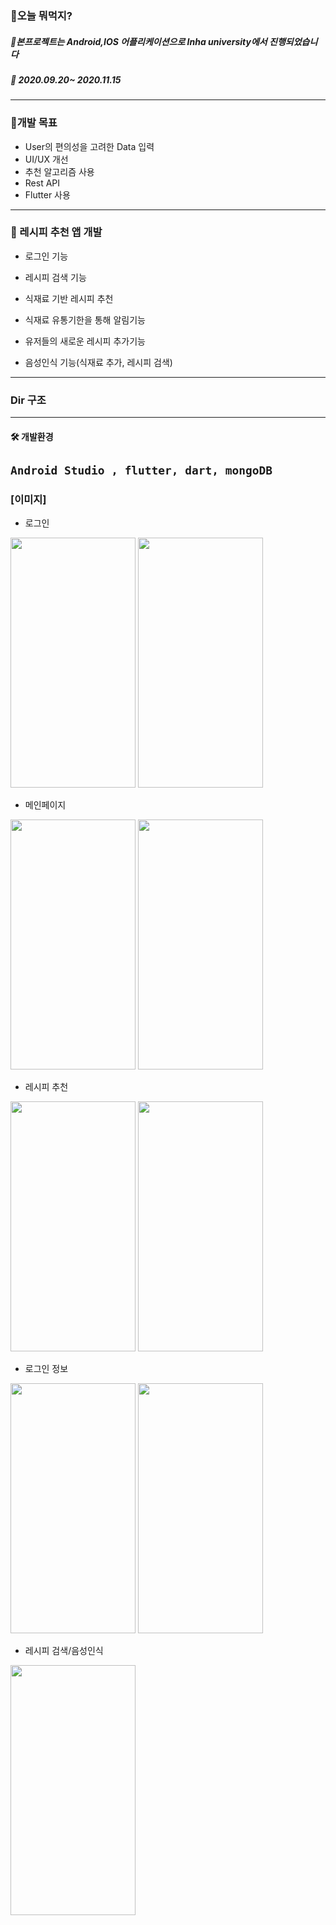 

### 🍱오늘 뭐먹지?
##### 🧨본프로젝트는 Android,IOS 어플리케이션으로 Inha university에서 진행되었습니다
##### 📆 2020.09.20~ 2020.11.15

---
### 🚀개발 목표 

- User의 편의성을 고려한 Data 입력
- UI/UX 개선
- 추천 알고리즘 사용
- Rest API 
- Flutter 사용
---
### 📱 레시피 추천 앱 개발

-  로그인 기능 

-  레시피 검색 기능 

-  식재료 기반 레시피 추천 

-  식재료 유통기한을 통해 알림기능 

-  유저들의 새로운 레시피 추가기능 

-  음성인식 기능(식재료 추가, 레시피 검색)
---
### Dir 구조 


---
#### 🛠 개발환경 
 `Android Studio , flutter, dart, mongoDB`
---
### [이미지]

- 로그인

<img src = "https://user-images.githubusercontent.com/65913073/118404517-37b36300-b6ae-11eb-8c8d-927445725b82.png" width ="200" height="400"> <img src = "https://user-images.githubusercontent.com/65913073/101260827-eeadc900-3775-11eb-8103-bdc381790f06.png" width ="200" height="400">

- 메인페이지

<img src = "https://user-images.githubusercontent.com/65913073/101260828-f2d9e680-3775-11eb-94c2-9d31e8c9400c.png" width ="200" height="400"> <img src = "https://user-images.githubusercontent.com/65913073/101260836-ff5e3f00-3775-11eb-93ff-d46b10b445dd.png" width ="200" height="400">
- 레시피 추천 

<img src = "https://user-images.githubusercontent.com/65913073/101260842-06854d00-3776-11eb-89b8-6cefdecd9bd8.png" width ="200" height="400"> <img src = "https://user-images.githubusercontent.com/65913073/101260844-0a18d400-3776-11eb-8141-49cda1354d8b.png" width ="200" height="400">

- 로그인 정보 

<img src = "https://user-images.githubusercontent.com/65913073/101260851-1ac94a00-3776-11eb-972c-0e4639574055.png" width ="200" height="400"> <img src = "https://user-images.githubusercontent.com/65913073/101260846-0f761e80-3776-11eb-9212-8cb05cf54259.png" width ="200" height="400">

- 레시피 검색/음성인식 

<img src = "https://user-images.githubusercontent.com/65913073/101260849-156bff80-3776-11eb-9363-7383c914ec3d.png" width ="200" height="400">
